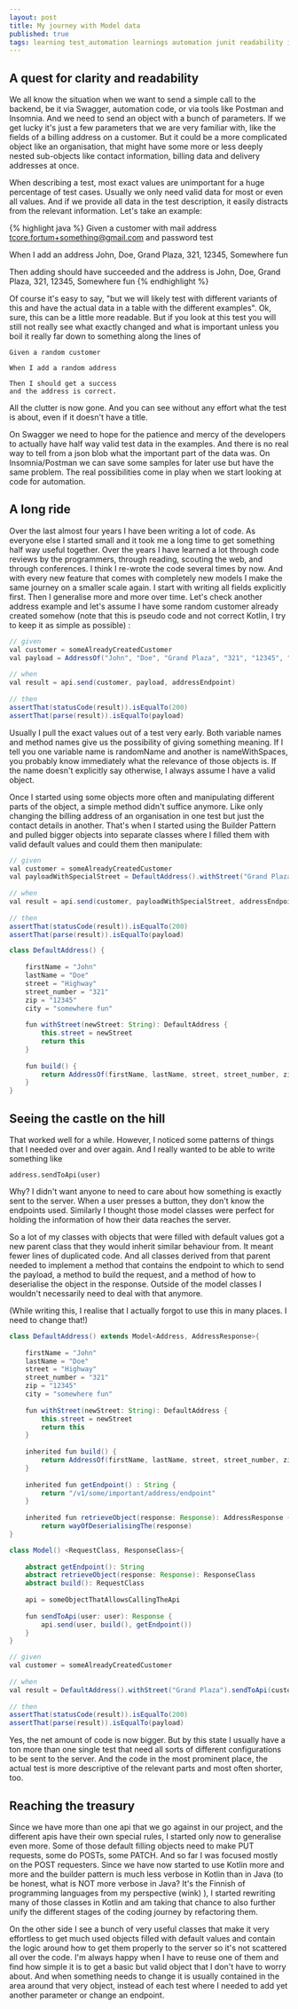 ```yaml
---
layout: post
title: My journey with Model data
published: true
tags: learning test_automation learnings automation junit readability information
---
```


## A quest for clarity and readability

We all know the situation when we want to send a simple call to the backend, be it via Swagger, automation code, or via tools like Postman and Insomnia. And we need to send an object with a bunch of parameters. If we get lucky it's just a few parameters that we are very familiar with, like the fields of a billing address on a customer. But it could be a more complicated object like an organisation, that might have some more or less deeply nested sub-objects like contact information, billing data and delivery addresses at once.

When describing a test, most exact values are unimportant for a huge percentage of test cases. Usually we only need valid data for most or even all values. And if we provide all data in the test description, it easily distracts from the relevant information. Let's take an example:

{% highlight java %}
Given a customer with mail address tcore.fortum+something@gmail.com and password test 
 
When I add an address John, Doe, Grand Plaza, 321, 12345, Somewhere fun
 
Then adding should have succeeded
and the address is John, Doe, Grand Plaza, 321, 12345, Somewhere fun
{% endhighlight %}

Of course it's easy to say, "but we will likely test with different variants of this and have the actual data in a table with the different examples". Ok, sure, this can be a little more readable. But if you look at this test you will still not really see what exactly changed and what is important unless you boil it really far down to something along the lines of 

```
Given a random customer
 
When I add a random address
 
Then I should get a success
and the address is correct.
```

All the clutter is now gone. And you can see without any effort what the test is about, even if it doesn't have a title. 

On Swagger we need to hope for the patience and mercy of the developers to actually have half way valid test data in the examples. And there is no real way to tell from a json blob what the important part of the data was. On Insomnia/Postman we can save some samples for later use but have the same problem. The real possibilities come in play when we start looking at code for automation.


## A long ride
Over the last almost four years I have been writing a lot of code. As everyone else I started small and it took me a long time to get something half way useful together. Over the years I have learned a lot through code reviews by the programmers, through reading, scouting the web, and through conferences. I think I re-wrote the code several times by now. And with every new feature that comes with completely new models I make the same journey on a smaller scale again. I start with writing all fields explicitly first. Then I generalise more and more over time. Let's check another address example and let's assume I have some random customer already created somehow (note that this is pseudo code  and not correct Kotlin, I try to keep it as simple as possible) :

```java
// given
val customer = someAlreadyCreatedCustomer
val payload = AddressOf("John", "Doe", "Grand Plaza", "321", "12345", "Somewhere fun")
 
// when
val result = api.send(customer, payload, addressEndpoint)
 
// then
assertThat(statusCode(result)).isEqualTo(200)
assertThat(parse(result)).isEqualTo(payload)
```

Usually I pull the exact values out of a test very early. Both variable names and method names give us the possibility of giving something meaning. If I tell you one variable name is randomName and another is nameWithSpaces, you probably know immediately what the relevance of those objects is. If the name doesn't explicitly say otherwise, I always assume I have a valid object.

Once I started using some objects more often and manipulating different parts of the object, a simple method didn't suffice anymore. Like only changing the billing address of an organisation in one test but just the contact details in another. That's when I started using the Builder Pattern and pulled bigger objects into separate classes where I filled them with valid default values and could them then manipulate:

```java
// given
val customer = someAlreadyCreatedCustomer
val payloadWithSpecialStreet = DefaultAddress().withStreet("Grand Plaza").build()
 
// when
val result = api.send(customer, payloadWithSpecialStreet, addressEndpoint)
 
// then
assertThat(statusCode(result)).isEqualTo(200)
assertThat(parse(result)).isEqualTo(payload)
```
```java
class DefaultAddress() {
 
    firstName = "John"
    lastName = "Doe"
    street = "Highway"
    street_number = "321"
    zip = "12345"
    city = "somewhere fun"
 
    fun withStreet(newStreet: String): DefaultAddress {
        this.street = newStreet
        return this
    }
 
    fun build() {
        return AddressOf(firstName, lastName, street, street_number, zip, city)
    }
}
```

## Seeing the castle on the hill
That worked well for a while. However, I noticed some patterns of things that I needed over and over again. And I really wanted to be able to write something like

```
address.sendToApi(user)
```

Why? I didn't want anyone to need to care about how something is exactly sent to the server. When a user presses a button, they don't know the endpoints used. Similarly I thought those model classes were perfect for holding the information of how their data reaches the server.

So a lot of my classes with objects that were filled with default values got a new parent class that they would inherit similar behaviour from. It meant fewer lines of duplicated code. And all classes derived from that parent needed to implement a method that contains the endpoint to which to send the payload, a method to build the request, and a method of how to deserialise the object in the response. Outside of the model classes I wouldn't necessarily need to deal with that anymore.

(While writing this, I realise that I actually forgot to use this in many places. I need to change that!)

```java
class DefaultAddress() extends Model<Address, AddressResponse>{
 
    firstName = "John"
    lastName = "Doe"
    street = "Highway"
    street_number = "321"
    zip = "12345"
    city = "somewhere fun"
 
    fun withStreet(newStreet: String): DefaultAddress {
        this.street = newStreet
        return this
    }
 
    inherited fun build() {
        return AddressOf(firstName, lastName, street, street_number, zip, city)
    }
 
    inherited fun getEndpoint() : String {
        return "/v1/some/important/address/endpoint"
    }
 
    inherited fun retrieveObject(response: Response): AddressResponse {
        return wayOfDeserialisingThe(response)
}
```
```java
class Model() <RequestClass, ResponseClass>{
 
    abstract getEndpoint(): String
    abstract retrieveObject(response: Response): ResponseClass
    abstract build(): RequestClass
 
    api = someObjectThatAllowsCallingTheApi
 
    fun sendToApi(user: user): Response {
        api.send(user, build(), getEndpoint())
    }  
}
```
```java
// given
val customer = someAlreadyCreatedCustomer
 
// when
val result = DefaultAddress().withStreet("Grand Plaza").sendToApi(customer)
 
// then
assertThat(statusCode(result)).isEqualTo(200)
assertThat(parse(result)).isEqualTo(payload)
```

Yes, the net amount of code is now bigger. But by this state I usually have a ton more than one single test that need all sorts of different configurations to be sent to the server. And the code in the most prominent place, the actual test is more descriptive of the relevant parts and most often shorter, too.


## Reaching the treasury

Since we have more than one api that we go against in our project, and the different apis have their own special rules, I started only now to generalise even more. Some of those default filling objects need to make PUT requests, some do POSTs, some PATCH. And so far I was focused mostly on the POST requesters. Since we have now started to use Kotlin more and more and the builder pattern is much less verbose in Kotlin than in Java (to be honest, what is NOT more verbose in Java? It's the Finnish of programming languages from my perspective (wink) ), I started rewriting many of those classes in Kotlin and am taking that chance to also further unify the different stages of the coding journey by refactoring them. 

On the other side I see a bunch of very useful classes that make it very effortless to get much used objects filled with default values and contain the logic around how to get them properly to the server so it's not scattered all over the code. I'm always happy when I have to reuse one of them and find how simple it is to get a basic but valid object that I don't have to worry about. And when something needs to change it is usually contained in the area around that very object, instead of each test where I needed to add yet another parameter or change an endpoint.
